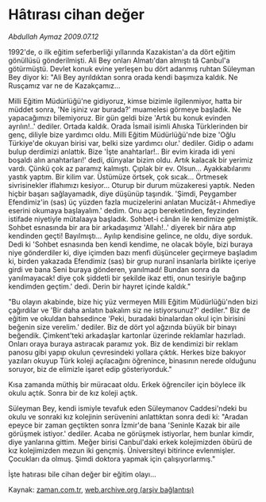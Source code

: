 # Hâtırası cihan değer

*Abdullah Aymaz 2009.07.12*

<tr><td class="metin" colspan="2" style="padding-top: 20px; padding-left: 5px; padding-right: 10px;">1992'de, o ilk eğitim seferberliği yıllarında Kazakistan'a da dört eğitim gönüllüsü gönderilmişti. Ali Bey onları Almatı'dan almıştı tâ Canbul'a götürmüştü. Devlet konuk evine yerleşen bu dört adanmış ruhtan Süleyman Bey diyor ki: "Ali Bey ayrıldıktan sonra orada kendi başımıza kaldık. Ne Rusçamız var ne de Kazakçamız...</td></tr><tr><td class="metin" colspan="2" style="padding-top: 20px; padding-left: 5px; padding-right: 10px;"><p>Milli Eğitim Müdürlüğü'ne gidiyoruz, kimse bizimle ilgilenmiyor, hatta bir müddet sonra, 'Ne işiniz var burada?' muamelesi görmeye başladık. Ne yapacağımızı bilemiyoruz. Bir gün geldi bize 'Artık bu konuk evinden ayrılın!..' dediler. Ortada kaldık. Orada İsmail isimli Ahıska Türklerinden bir genç, diliyle bize yardımcı oldu. Milli Eğitim Müdürlüğü'nde bize 'Oğlu Türkiye'de okuyan birisi var, belki size yardımcı olur.' dediler. Gidip o adamı bulup derdimizi anlattık. Bize 'İşte anahtarlar!.. Bir evim kirada idi yeni boşaldı alın anahtarları!' dedi, dünyalar bizim oldu. Artık kalacak bir yerimiz vardı. Çünkü çok az paramız kalmıştı. Çıplak bir ev. Olsun... Ayakkabılarımı yastık yaptım. Bir kilim var. Üstümüze örtsek, çok sıcak... Örtmesek sivrisinekler iflahımızı kesiyor... Oturup bir durum müzakeresi yaptık. Neden hiçbir başarı sağlayamadık, diye düşünüp taşındık. 'Şimdi, Peygamber Efendimiz'in (sas) üç yüzden fazla mucizelerini anlatan Mucizât-ı Ahmediye eserini okumaya başlayalım.' dedim. Onu açıp bereketinden, feyzinden istifade niyetiyle mütalaaya başladık. Sohbet-i cânân ile kendimize gelmiştik. Sohbet esnasında bir ara bir arkadaşımız 'Allah!..' diyerek bir nâra atıp kendinden geçti! Bayılmıştı... Ayılıp kendisine gelince, ne oldu, diye sorduk. Dedi ki 'Sohbet esnasında ben kendi kendime, ne olacak böyle, bizi buraya niye gönderdiler ki, diye içimden bazı menfi düşünceler geçirmeye başladım ki, birden yakazada Efendimiz (sas) bir grup nuranî insanlarla birlikte içeriye girdi ve bana Seni buraya gönderen, yanılmadı! Bundan sonra da yanılmayacak! diye çok şiddetli bir şekilde ikaz etti, onun tesiriyle bağırıp kendimden geçtim.' dedi. Derin bir hayret içinde kaldık."
<p>"Bu olayın akabinde, bize hiç yüz vermeyen Milli Eğitim Müdürlüğü'nden bizi çağırdılar ve 'Bir daha anlatın bakalım siz ne istiyorsunuz?' dediler." Biz de eğitim ve okuldan bahsedince 'Peki, buradaki binalardan okul için birisini beğenin size verelim.' dediler. Biz de dört yol ağzında büyük bir binayı beğendik. Çimkent'teki arkadaşlar kartonlar üzerinde reklamlar hazırladı. Onları oraya buraya astıracak paramız yok. Biz de kendimizi bir reklam panosu gibi yapıp okulun çevresindeki yollara çıktık. Herkes bize bakıyor yazıları okuyup Türk koleji açılacağını öğrenince, binasının nerede olduğunu soruyor, biz de elimizle işaret edip gösteriyorduk."
<p>Kısa zamanda müthiş bir müracaat oldu. Erkek öğrenciler için böylece ilk okulu açtık. Sonra bir de kız koleji açtık.
<p>Süleyman Bey, kendi ismiyle tevafuk eden Süleymanov Caddesi'ndeki bu okulu ve sonraki kız kolejinin serüvenini anlattıktan sonra dedi ki: "Aradan epeyce bir zaman geçtikten sonra İzmir'de bana 'Seninle Kazak bir aile görüşmek istiyor.' dediler. Acaba ne görüşmek istiyorlar, hem bunlar kimdir, diye yanlarına gittim. Meğer birisi Canbul'daki erkek kolejimizden öbürü de kız kolejimizden mezun iki gençmiş. Üniversiteyi bitirince evlenmişler. Çocukları da olmuş. Şimdi doktora yapmak için çalışıyorlarmış."
<p> İşte hatırası bile cihan değer bir eğitim olayı... <br/></p></p></p></p></p></td></tr>

Kaynak: [zaman.com.tr](http://zaman.com.tr/yazar.do?yazino=868475), [web.archive.org (arşiv bağlantısı)](http://web.archive.org/web/20090809200330/http://www.zaman.com.tr:80/yazar.do?yazino=868475)
